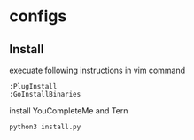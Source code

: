 # configs

## Install

execuate following instructions in vim command

```
:PlugInstall
:GoInstallBinaries
```

install YouCompleteMe and Tern

```bash
python3 install.py
```

